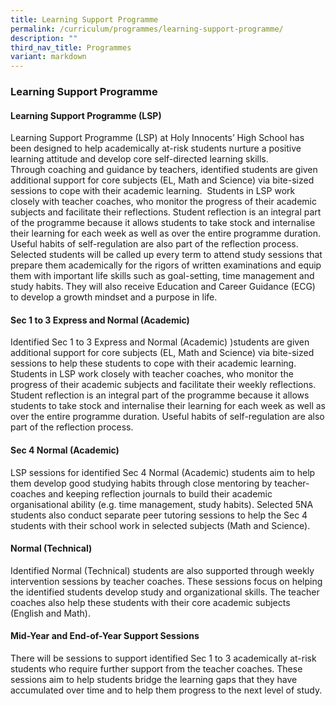 ```yaml
---
title: Learning Support Programme
permalink: /curriculum/programmes/learning-support-programme/
description: ""
third_nav_title: Programmes
variant: markdown
---
```

### **Learning Support Programme**

#### **Learning Support Programme (LSP)**

Learning Support Programme (LSP) at Holy Innocents’ High School has been designed
to help academically at-risk students nurture a positive learning attitude and develop
core self-directed learning skills.<br>
Through coaching and guidance by teachers, identified students are given additional
support for core subjects (EL, Math and Science) via bite-sized sessions to cope with
their academic learning.&nbsp; Students in LSP work closely with teacher coaches, who
monitor the progress of their academic subjects and facilitate their reflections. Student
reflection is an integral part of the programme because it allows students to take stock
and internalise their learning for each week as well as over the entire programme
duration. Useful habits of self-regulation are also part of the reflection process.<br>
Selected students will be called up every term to attend study sessions that prepare
them academically for the rigors of written examinations and equip them with important
life skills such as goal-setting, time management and study habits. They will also
receive Education and Career Guidance (ECG) to develop a growth mindset and a
purpose in life.

#### **Sec 1 to 3 Express and Normal (Academic)**

Identified Sec 1 to 3 Express and Normal (Academic) )students are given additional support for core subjects (EL, Math and Science) via bite-sized sessions to help these students to cope with their academic learning. Students in LSP work closely with teacher coaches, who monitor the progress of their academic subjects and facilitate their weekly reflections. Student reflection is an integral part of the programme because it allows students to take stock and internalise their learning for each week as well as over the entire programme duration. Useful habits of self-regulation are also part of the reflection process.

#### **Sec 4 Normal (Academic)**

LSP sessions for identified Sec 4 Normal (Academic) students aim to help them develop good studying habits through close mentoring by teacher-coaches and keeping reflection journals to build their academic organisational ability (e.g. time management, study habits). Selected 5NA students also conduct separate peer tutoring sessions to help the Sec 4 students with their school work in selected subjects (Math and Science).

#### **Normal (Technical)**

Identified Normal (Technical) students are also supported through weekly intervention sessions by teacher coaches. These sessions focus on helping the identified students develop study and organizational skills. The teacher coaches also help these students with their core academic subjects (English and Math).

#### **Mid-Year and End-of-Year Support Sessions**

There will be sessions to support identified Sec 1 to 3 academically at-risk students who require further support from the teacher coaches. These sessions aim to help students bridge the learning gaps that they have accumulated over time and to help them progress to the next level of study.